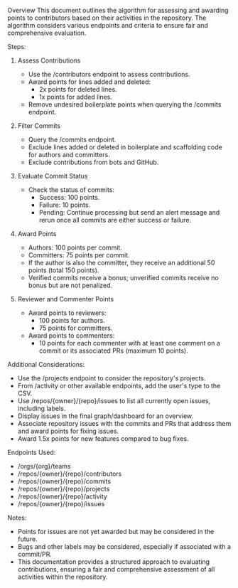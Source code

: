 Overview
This document outlines the algorithm for assessing and awarding points to contributors based on their activities in the repository. The algorithm considers various endpoints and criteria to ensure fair and comprehensive evaluation.

Steps:

1. Assess Contributions
    - Use the /contributors endpoint to assess contributions.
    - Award points for lines added and deleted:
      - 2x points for deleted lines.
      - 1x points for added lines.
    - Remove undesired boilerplate points when querying the /commits endpoint.

2. Filter Commits
    - Query the /commits endpoint.
    - Exclude lines added or deleted in boilerplate and scaffolding code for authors and committers.
    - Exclude contributions from bots and GitHub.

3. Evaluate Commit Status
    - Check the status of commits:
      - Success: 100 points.
      - Failure: 10 points.
      - Pending: Continue processing but send an alert message and rerun once all commits are either success or failure.

4. Award Points
    - Authors: 100 points per commit.
    - Committers: 75 points per commit.
    - If the author is also the committer, they receive an additional 50 points (total 150 points).
    - Verified commits receive a bonus; unverified commits receive no bonus but are not penalized.

6. Reviewer and Commenter Points
    - Award points to reviewers:
      - 100 points for authors.
      - 75 points for committers.
    - Award points to commenters:
      - 10 points for each commenter with at least one comment on a commit or its associated PRs (maximum 10 points).

Additional Considerations:
- Use the /projects endpoint to consider the repository's projects.
- From /activity or other available endpoints, add the user's type to the CSV.
- Use /repos/{owner}/{repo}/issues to list all currently open issues, including labels.
- Display issues in the final graph/dashboard for an overview.
- Associate repository issues with the commits and PRs that address them and award points for fixing issues.
- Award 1.5x points for new features compared to bug fixes.

Endpoints Used:
- /orgs/{org}/teams 
- /repos/{owner}/{repo}/contributors
- /repos/{owner}/{repo}/commits
- /repos/{owner}/{repo}/projects
- /repos/{owner}/{repo}/activity
- /repos/{owner}/{repo}/issues

Notes:
- Points for issues are not yet awarded but may be considered in the future.
- Bugs and other labels may be considered, especially if associated with a commit/PR.
- This documentation provides a structured approach to evaluating contributions, ensuring a fair and comprehensive assessment of all activities within the repository.
